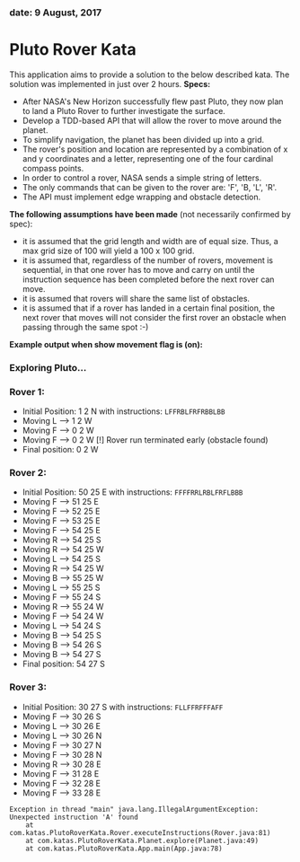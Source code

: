 ### date: 9 August, 2017

# Pluto Rover Kata
This application aims to provide a solution to the below described kata. The solution was implemented in just over 2 hours. **Specs:**
 * After NASA's New Horizon successfully flew past Pluto, they now plan to land a Pluto Rover to further investigate the surface.
 * Develop a TDD-based API that will allow the rover to move around the planet.
 * To simplify navigation, the planet has been divided up into a grid.
 * The rover's position and location are represented by a combination of x and y coordinates and a letter, representing one of the four cardinal compass points.
 * In order to control a rover, NASA sends a simple string of letters. 
 * The only commands that can be given to the rover are: 'F', 'B, 'L', 'R'.
 * The API must implement edge wrapping and obstacle detection.

**The following assumptions have been made** (not necessarily confirmed by spec):
 *  it is assumed that the grid length and width are of equal size. Thus, a max grid size of 100 will yield a 100 x 100 grid.
 *  it is assumed that, regardless of the number of rovers, movement is sequential, in that one rover has to move and carry on until the instruction sequence has been completed before the next rover can move.
 *  it is assumed that rovers will share the same list of obstacles.
 *  it is assumed that if a rover has landed in a certain final position, the next rover that moves will not consider the first rover an obstacle when passing through the same spot :-)
    
**Example output when show movement flag is (on):**

### Exploring Pluto...

### Rover 1: 
  - Initial Position: 1 2 N with instructions: `LFFRBLFRFRBBLBB`
  - Moving L --> 1 2 W 
  - Moving F --> 0 2 W 
  - Moving F --> 0 2 W 
    [!] Rover run terminated early (obstacle found)
  - Final position: 0 2 W 

### Rover 2: 
  - Initial Position: 50 25 E with instructions: `FFFFRRLRBLFRFLBBB`
  - Moving F --> 51 25 E 
  - Moving F --> 52 25 E 
  - Moving F --> 53 25 E 
  - Moving F --> 54 25 E 
  - Moving R --> 54 25 S 
  - Moving R --> 54 25 W 
  - Moving L --> 54 25 S 
  - Moving R --> 54 25 W 
  - Moving B --> 55 25 W 
  - Moving L --> 55 25 S 
  - Moving F --> 55 24 S 
  - Moving R --> 55 24 W 
  - Moving F --> 54 24 W 
  - Moving L --> 54 24 S 
  - Moving B --> 54 25 S 
  - Moving B --> 54 26 S 
  - Moving B --> 54 27 S 
  - Final position: 54 27 S 

### Rover 3: 
  - Initial Position: 30 27 S with instructions: `FLLFFRFFFAFF`
  - Moving F --> 30 26 S 
  - Moving L --> 30 26 E 
  - Moving L --> 30 26 N 
  - Moving F --> 30 27 N 
  - Moving F --> 30 28 N 
  - Moving R --> 30 28 E 
  - Moving F --> 31 28 E 
  - Moving F --> 32 28 E 
  - Moving F --> 33 28 E 
```
Exception in thread "main" java.lang.IllegalArgumentException: Unexpected instruction 'A' found
	at com.katas.PlutoRoverKata.Rover.executeInstructions(Rover.java:81)
	at com.katas.PlutoRoverKata.Planet.explore(Planet.java:49)
	at com.katas.PlutoRoverKata.App.main(App.java:78)
```
